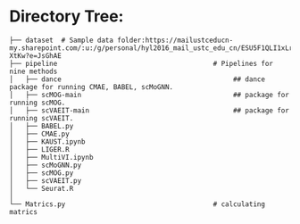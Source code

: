 # Directory Tree:
    ├── dataset  # Sample data folder:https://mailustceducn-my.sharepoint.com/:u:/g/personal/hyl2016_mail_ustc_edu_cn/ESU5F1QLI1xLrY6TWHqIC1cB7C43cJLeYF0FYesBq-XtKw?e=JsGhAE
    ├── pipeline                                       # Pipelines for nine methods 
    │   ├── dance                                           ## dance package for running CMAE, BABEL, scMoGNN.
    │   ├── scMOG-main                                      ## package for running scMOG. 
    │   ├── scVAEIT-main                                    ## package for running scVAEIT.    
    │   ├── BABEL.py
    │   ├── CMAE.py
    │   ├── KAUST.ipynb
    │   ├── LIGER.R
    │   ├── MultiVI.ipynb
    │   ├── scMoGNN.py
    │   ├── scMOG.py
    │   ├── scVAEIT.py
    │   └── Seurat.R       
    │
    └── Matrics.py                                     # calculating matrics                       
